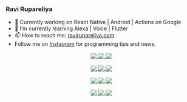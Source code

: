 ### Ravi Rupareliya

- 🔭 Currently working on React Native | Android | Actions on Google
- 🌱 I’m currently learning Alexa | Voice | Flutter
- 📫 How to reach me: [ravirupareliya.com](https://ravirupareliya.com)
- Follow me on [Instagram](https://www.instagram.com/ravi.rupareliya/) for programming tips and news.

<a href="https://www.instagram.com/ravi.rupareliya/" target="_blank">
<!-- insta-feed:START-->
<p align="center">
<img align="center" src=https://scontent-atl3-1.cdninstagram.com/v/t51.2885-15/e35/s150x150/119738360_171946631175661_8308691936849414239_n.jpg?_nc_ht=scontent-atl3-1.cdninstagram.com&_nc_cat=101&_nc_ohc=Dh6inCLMxkoAX-t9Vlu&_nc_tp=15&oh=ece520f9061c09c724424157aeca5732&oe=5F9B6EDD />
<img align="center" src=https://scontent-atl3-1.cdninstagram.com/v/t51.2885-15/e35/s150x150/119471335_3325605627530848_5783608158621298966_n.jpg?_nc_ht=scontent-atl3-1.cdninstagram.com&_nc_cat=104&_nc_ohc=5gAGTuV35doAX-GULqs&_nc_tp=15&oh=b6939c6eaa83c47c46032844b9fce403&oe=5F9BEB81 />
<img align="center" src=https://scontent-atl3-1.cdninstagram.com/v/t51.2885-15/e35/s150x150/118735524_155532192843864_2438830621806811548_n.jpg?_nc_ht=scontent-atl3-1.cdninstagram.com&_nc_cat=100&_nc_ohc=Dr71trK5kiYAX-RfCxg&_nc_tp=15&oh=2c63ca6426f854d60fb73b8fd7bf2630&oe=5F9DAC6E />
</p>
<p align="center">
<img align="center" src=https://scontent-atl3-1.cdninstagram.com/v/t51.2885-15/e35/s150x150/118358282_793232521422249_4194198869826492121_n.jpg?_nc_ht=scontent-atl3-1.cdninstagram.com&_nc_cat=109&_nc_ohc=g2uRAv5Fe6IAX-1IDMi&_nc_tp=15&oh=6fdd0d4e7d41b93c6614e3951e8d8eec&oe=5F9C7D3C />
<img align="center" src=https://scontent-atl3-1.cdninstagram.com/v/t51.2885-15/e35/s150x150/118083536_653646245259286_4437462516989252087_n.jpg?_nc_ht=scontent-atl3-1.cdninstagram.com&_nc_cat=110&_nc_ohc=qGzJpj8A54IAX8r1Arl&_nc_tp=15&oh=da89b540e6207692885b54c0ad0f8b8d&oe=5F9CECDC />
<img align="center" src=https://scontent-atl3-1.cdninstagram.com/v/t51.2885-15/e35/s150x150/118175330_604822603490734_6882222491011634628_n.jpg?_nc_ht=scontent-atl3-1.cdninstagram.com&_nc_cat=110&_nc_ohc=CN8mw_l58TEAX8e3ysv&_nc_tp=15&oh=3c348282f649df50ecc7a68ac9da76b8&oe=5F9B21F7 />
</p>
<p align="center">
<img align="center" src=https://scontent-atl3-1.cdninstagram.com/v/t51.2885-15/e35/s150x150/117801930_118850686597100_8281062695853943386_n.jpg?_nc_ht=scontent-atl3-1.cdninstagram.com&_nc_cat=108&_nc_ohc=DXTGeyZ0AZwAX_0Yhih&_nc_tp=15&oh=cee249a88b913da97d998d7c30f5857e&oe=5F9B93C0 />
<img align="center" src=https://scontent-atl3-1.cdninstagram.com/v/t51.2885-15/e35/s150x150/117867292_2771207523148452_3241414180657952736_n.jpg?_nc_ht=scontent-atl3-1.cdninstagram.com&_nc_cat=100&_nc_ohc=Vy5YjlXFL3EAX9OYMHY&_nc_tp=15&oh=a47c6a335e5da051b118663147538eb9&oe=5F9B2C21 />
<img align="center" src=https://scontent-atl3-1.cdninstagram.com/v/t51.2885-15/e35/s150x150/117931678_793632161399712_7562658963115355616_n.jpg?_nc_ht=scontent-atl3-1.cdninstagram.com&_nc_cat=100&_nc_ohc=RvtxQ2XMj3UAX9z1eoZ&_nc_tp=15&oh=6de2e55f02c289c12aee30f95e080230&oe=5F9D2BB7 />
</p>
<p align="center">
<img align="center" src=https://scontent-atl3-1.cdninstagram.com/v/t51.2885-15/e35/s150x150/117747115_220949032661980_1081920512424702093_n.jpg?_nc_ht=scontent-atl3-1.cdninstagram.com&_nc_cat=104&_nc_ohc=COXOdvz2JzUAX8hYOYK&_nc_tp=15&oh=450132d5dd639104464d0b7257241f1a&oe=5F9E9816 />
<img align="center" src=https://scontent-atl3-1.cdninstagram.com/v/t51.2885-15/e35/s150x150/117564950_167171931547080_7523565149947571776_n.jpg?_nc_ht=scontent-atl3-1.cdninstagram.com&_nc_cat=100&_nc_ohc=Jn_6EviRNuEAX96E2Go&_nc_tp=15&oh=2eb70a4d17026662e2e64282a48ebfdd&oe=5F9DC85D />
<img align="center" src=https://scontent-atl3-1.cdninstagram.com/v/t51.2885-15/e35/s150x150/117307859_603477283647910_4747232603067507655_n.jpg?_nc_ht=scontent-atl3-1.cdninstagram.com&_nc_cat=110&_nc_ohc=tIXOCMGqLJkAX8IHr6M&_nc_tp=15&oh=2a6e1fa8ddb0c76de77a7a55d76f7ad4&oe=5F9CD704 />
</p>

<!-- insta-feed:END-->
</a>
